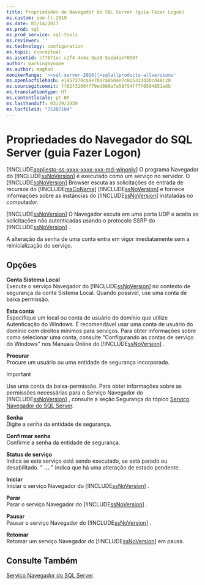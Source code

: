 ```yaml
---
title: Propriedades do Navegador do SQL Server (guia Fazer Logon)
ms.custom: seo-lt-2019
ms.date: 03/14/2017
ms.prod: sql
ms.prod_service: sql-tools
ms.reviewer: ''
ms.technology: configuration
ms.topic: conceptual
ms.assetid: c77871ec-c2f4-4e4a-9a10-5aeb4ae70507
author: markingmyname
ms.author: maghan
monikerRange: '>=sql-server-2016||=sqlallproducts-allversions'
ms.openlocfilehash: e1457374ca9e7ba7a0504e7c025333d3bcd48c20
ms.sourcegitcommit: ff82f3260ff79ed860a7a58f54ff7f0594851e6b
ms.translationtype: HT
ms.contentlocale: pt-BR
ms.lasthandoff: 03/29/2020
ms.locfileid: "75307104"
---
```

# <a name="sql-server-browser-properties-log-on-tab"></a>Propriedades do Navegador do SQL Server (guia Fazer Logon)
[!INCLUDE[appliesto-ss-xxxx-xxxx-xxx-md-winonly](../../includes/appliesto-ss-xxxx-xxxx-xxx-md-winonly.md)]
  O programa Navegador do [!INCLUDE[ssNoVersion](../../includes/ssnoversion-md.md)] é executado como um serviço no servidor. O [!INCLUDE[ssNoVersion](../../includes/ssnoversion-md.md)] Browser escuta as solicitações de entrada de recursos do [!INCLUDE[msCoName](../../includes/msconame-md.md)] [!INCLUDE[ssNoVersion](../../includes/ssnoversion-md.md)] e fornece informações sobre as instâncias do [!INCLUDE[ssNoVersion](../../includes/ssnoversion-md.md)] instaladas no computador.  
  
 [!INCLUDE[ssNoVersion](../../includes/ssnoversion-md.md)] O Navegador escuta em uma porta UDP e aceita as solicitações não autenticadas usando o protocolo SSRP do [!INCLUDE[ssNoVersion](../../includes/ssnoversion-md.md)] .  
  
 A alteração da senha de uma conta entra em vigor imediatamente sem a reinicialização do serviço.  
  
## <a name="options"></a>Opções  
 **Conta Sistema Local**  
 Execute o serviço Navegador do [!INCLUDE[ssNoVersion](../../includes/ssnoversion-md.md)] no contexto de segurança da conta Sistema Local. Quando possível, use uma conta de baixa permissão.  
  
 **Esta conta**  
 Especifique um local ou conta de usuário do domínio que utilize Autenticação do Windows. É recomendável usar uma conta de usuário do domínio com direitos mínimos para serviços. Para obter informações sobre como selecionar uma conta, consulte "Configurando as contas de serviço do Windows" nos Manuais Online do [!INCLUDE[ssNoVersion](../../includes/ssnoversion-md.md)] .  
  
 **Procurar**  
 Procure um usuário ou uma entidade de segurança incorporada.  
  
> [!IMPORTANT]  
>  Use uma conta da baixa-permissão. Para obter informações sobre as permissões necessárias para o Serviço Navegador do [!INCLUDE[ssNoVersion](../../includes/ssnoversion-md.md)] , consulte a seção Segurança do tópico [Serviço Navegador do SQL Server](../../tools/configuration-manager/sql-server-browser-service.md).  
  
 **Senha**  
 Digite a senha da entidade de segurança.  
  
 **Confirmar senha**  
 Confirme a senha da entidade de segurança.  
  
 **Status de serviço**  
 Indica se este serviço está sendo executado, se está parado ou desabilitado. " **...** " indica que há uma alteração de estado pendente.  
  
 **Iniciar**  
 Iniciar o serviço Navegador do [!INCLUDE[ssNoVersion](../../includes/ssnoversion-md.md)] .  
  
 **Parar**  
 Parar o serviço Navegador do [!INCLUDE[ssNoVersion](../../includes/ssnoversion-md.md)] .  
  
 **Pausar**  
 Pausar o serviço Navegador do [!INCLUDE[ssNoVersion](../../includes/ssnoversion-md.md)] .  
  
 **Retomar**  
 Retomar um serviço Navegador do [!INCLUDE[ssNoVersion](../../includes/ssnoversion-md.md)] em pausa.  
  
## <a name="see-also"></a>Consulte Também  
 [Serviço Navegador do SQL Server](../../tools/configuration-manager/sql-server-browser-service.md)  
  
  
